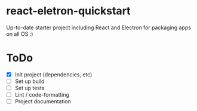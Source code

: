 # react-eletron-quickstart
Up-to-date starter project including React and Electron for packaging apps on all OS :)

# ToDo
- [x] Init project (dependencies, etc)
- [ ] Set up build
- [ ] Set up tests
- [ ] Lint / code-formatting
- [ ] Project documentation

